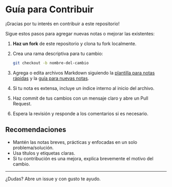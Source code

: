 # Guía para Contribuir

¡Gracias por tu interés en contribuir a este repositorio!

Sigue estos pasos para agregar nuevas notas o mejorar las existentes:

1. **Haz un fork** de este repositorio y clona tu fork localmente.
2. Crea una rama descriptiva para tu cambio:

   ```bash
   git checkout -b nombre-del-cambio
   ```

3. Agrega o edita archivos Markdown siguiendo la [plantilla para notas rápidas](README.md#plantilla-para-notas-rápidas) y la [guía para nuevas notas](README.md#guía-para-nuevas-notas-y-contribución).
4. Si tu nota es extensa, incluye un índice interno al inicio del archivo.
5. Haz commit de tus cambios con un mensaje claro y abre un Pull Request.
6. Espera la revisión y responde a los comentarios si es necesario.

## Recomendaciones

- Mantén las notas breves, prácticas y enfocadas en un solo problema/solución.
- Usa títulos y etiquetas claras.
- Si tu contribución es una mejora, explica brevemente el motivo del cambio.

---

¿Dudas? Abre un issue y con gusto te ayudo.
